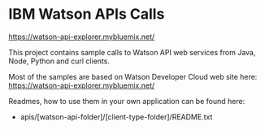 # IBM Watson APIs Calls

https://watson-api-explorer.mybluemix.net/

This project contains sample calls to Watson API web services from Java, Node, Python and curl clients.

Most of the samples are based on Watson Developer Cloud web site here: https://watson-api-explorer.mybluemix.net/

Readmes, how to use them in your own application can be found here:

* apis/[watson-api-folder]/[client-type-folder]/README.txt
